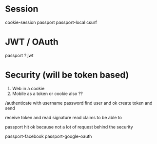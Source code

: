 # Session

cookie-session
passport
passport-local
csurf

# JWT / OAuth

passport ?
jwt

# Security (will be token based)

1. Web in a cookie
1. Mobile as a token or cookie also ??

/authenticate with username password
find user and ok
create token and send

receive token and read signature
read claims to be able to 


passport hit ok because not a lot of request behind the security

passport-facebook
passport-google-oauth
